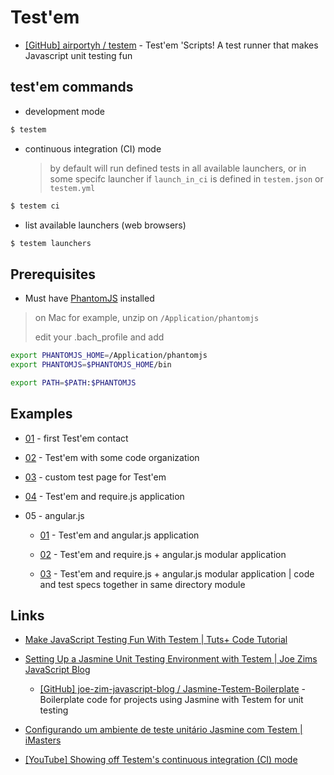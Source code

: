 # Test'em

* [[GitHub] airportyh / testem](https://github.com/airportyh/testem) - Test'em 'Scripts! A test runner that makes Javascript unit testing fun

## test'em commands

* development mode

```bash
$ testem 
```

* continuous integration (CI) mode

  >  by default will run defined tests in all available launchers, or in some specifc launcher if `launch_in_ci` is defined in `testem.json` or `testem.yml`

```bash
$ testem ci
```

* list available launchers (web browsers)

```bash
$ testem launchers
```


## Prerequisites

* Must have [PhantomJS](http://phantomjs.org/) installed

> on Mac for example, unzip on `/Application/phantomjs`
>
> edit your .bach_profile and add

```bash
export PHANTOMJS_HOME=/Application/phantomjs
export PHANTOMJS=$PHANTOMJS_HOME/bin

export PATH=$PATH:$PHANTOMJS
```


## Examples

* [01](01) - first Test'em contact

* [02](02) - Test'em with some code organization

* [03](03) - custom test page for Test'em

* [04](04) - Test'em and require.js application

* 05 - angular.js

  * [01](05_angular/01) - Test'em and angular.js application

  * [02](05_angular/02) - Test'em and require.js + angular.js modular application

  * [03](05_angular/03) - Test'em and require.js + angular.js modular application | code and test specs together in same directory module


## Links

* [Make JavaScript Testing Fun With Testem | Tuts+ Code Tutorial](http://code.tutsplus.com/tutorials/make-javascript-testing-fun-with-testem--net-27738)

* [Setting Up a Jasmine Unit Testing Environment with Testem | Joe Zims JavaScript Blog](http://www.joezimjs.com/javascript/setting-up-a-jasmine-unit-testing-environment-with-testem/)

  * [[GitHub] joe-zim-javascript-blog / Jasmine-Testem-Boilerplate](https://github.com/joe-zim-javascript-blog/Jasmine-Testem-Boilerplate) - Boilerplate code for projects using Jasmine with Testem for unit testing

* [Configurando um ambiente de teste unitário Jasmine com Testem | iMasters](http://imasters.com.br/front-end/javascript/configurando-um-ambiente-de-teste-unitario-jasmine-com-testem/)

* [[YouTube] Showing off Testem's continuous integration (CI) mode](http://www.youtube.com/watch?v=Js16Cj80HKY)
